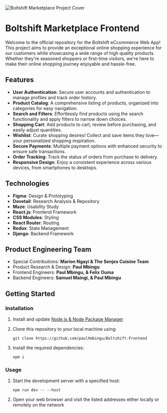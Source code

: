 ![Boltshift Marketplace Project Cover](https://res.cloudinary.com/excit3/image/upload/v1721684091/Boltshift%20Branding/Github_Front-end_Codebase_File_Cover_doqfbz.png)

# Boltshift Marketplace Frontend

Welcome to the official repository for the Boltshift eCcommerce Web App! This project aims to provide an exceptional online shopping experience for our customers while showcasing a wide range of high quality products. Whether they're seasoned shoppers or first-time visitors, we're here to make their online shopping journey enjoyable and hassle-free.

## Features

- **User Authentication**: Secure user accounts and authentication to manage profiles and track order history.
- **Product Catalog**: A comprehensive listing of products, organized into categories for easy navigation.
- **Search and Filters**: Effortlessly find products using the search functionality and apply filters to narrow down choices.
- **Shopping Cart**: Add products to cart, review before purchasing, and easily adjust quantities.
- **Wishlist**: Curate shopping desires! Collect and save items they love—your personalized shopping inspiration.
- **Secure Payments**: Multiple payment options with enhanced security to ensure safe transactions.
- **Order Tracking**: Track the status of orders from purchase to delivery.
- **Responsive Design**: Enjoy a consistent experience across various devices, from smartphones to desktops.

## Technologies

- **Figma**: Design & Prototyping
- **Dovetail**: Research Analysis & Repository
- **Maze**: Usability Study
- **React.js**: Frontend Framework
- **CSS Modules**: Styling
- **React Router**: Routing
- **Redux**: State Management
- **Django**: Backend Framework

## Product Engineering Team

- Special Contributions: **Marion Ngayi & The Senjes Cuisine Team**
- Product Research & Design: **Paul Mbingu**
- Frontend Engineers: **Paul Mbingu, & Felix Ouma**
- Backend Engineers: **Samuel Maingi, & Paul Mbingu**

## Getting Started

### Installation

1. Install and update [Node.js & Node Package Manager](https://nodejs.org/en)

2. Clone this repository to your local machine using: 
   ```
   git clone https://github.com/paulXmbingu/Boltshift-Frontend
   ```

3. Install the required dependencies:
   ```
   npm i
   ```

### Usage

1. Start the development server with a specified host:
   ```
   npm run dev -- --host
   ```

2. Open your web browser and visit the listed addresses either locally or remotely on the network
